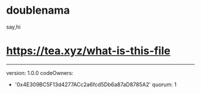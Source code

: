 # doublenama
say,hi
# https://tea.xyz/what-is-this-file
---
version: 1.0.0
codeOwners:
  - '0x4E309BC5F13d4277ACc2a6fcd5Db6a87aD8785A2'
quorum: 1
